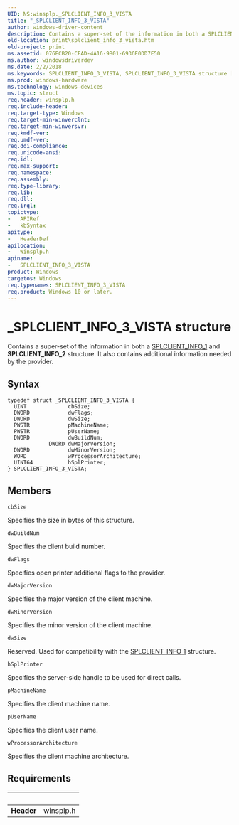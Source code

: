 ```yaml
---
UID: NS:winsplp._SPLCLIENT_INFO_3_VISTA
title: "_SPLCLIENT_INFO_3_VISTA"
author: windows-driver-content
description: Contains a super-set of the information in both a SPLCLIENT_INFO_1 and SPLCLIENT_INFO_2 structure. It also contains additional information needed by the provider.
old-location: print\splclient_info_3_vista.htm
old-project: print
ms.assetid: 076ECB20-CFAD-4A16-9B01-6936E0DD7E50
ms.author: windowsdriverdev
ms.date: 2/2/2018
ms.keywords: SPLCLIENT_INFO_3_VISTA, SPLCLIENT_INFO_3_VISTA structure [Print Devices], print.splclient_info_3_vista, *LPSPLCLIENT_INFO_3, winsplp/SPLCLIENT_INFO_3_VISTA, *PSPLCLIENT_INFO_3, SPLCLIENT_INFO_3, _SPLCLIENT_INFO_3_VISTA
ms.prod: windows-hardware
ms.technology: windows-devices
ms.topic: struct
req.header: winsplp.h
req.include-header: 
req.target-type: Windows
req.target-min-winverclnt: 
req.target-min-winversvr: 
req.kmdf-ver: 
req.umdf-ver: 
req.ddi-compliance: 
req.unicode-ansi: 
req.idl: 
req.max-support: 
req.namespace: 
req.assembly: 
req.type-library: 
req.lib: 
req.dll: 
req.irql: 
topictype:
-	APIRef
-	kbSyntax
apitype:
-	HeaderDef
apilocation:
-	Winsplp.h
apiname:
-	SPLCLIENT_INFO_3_VISTA
product: Windows
targetos: Windows
req.typenames: SPLCLIENT_INFO_3_VISTA
req.product: Windows 10 or later.
---
```


# _SPLCLIENT_INFO_3_VISTA structure
Contains a super-set of the information in both a <a href="https://docs.microsoft.com/en-us/dotnet/core/rid-catalog">SPLCLIENT_INFO_1</a> and <b>SPLCLIENT_INFO_2</b> structure. It also contains additional information needed by the provider.

## Syntax
````
typedef struct _SPLCLIENT_INFO_3_VISTA {
  UINT             cbSize;
  DWORD            dwFlags;
  DWORD            dwSize;
  PWSTR            pMachineName;
  PWSTR            pUserName;
  DWORD            dwBuildNum;
             DWORD dwMajorVersion;
  DWORD            dwMinorVersion;
  WORD             wProcessorArchitecture;
  UINT64           hSplPrinter;
} SPLCLIENT_INFO_3_VISTA;
````

## Members


`cbSize`

Specifies the size in bytes of this structure.

`dwBuildNum`

Specifies the client build number.

`dwFlags`

Specifies open printer additional flags to the provider.

`dwMajorVersion`

Specifies the major version of the client machine.

`dwMinorVersion`

Specifies the minor version of the client machine.

`dwSize`

Reserved. Used for compatibility with the <a href="https://docs.microsoft.com/en-us/dotnet/core/rid-catalog">SPLCLIENT_INFO_1</a> structure.

`hSplPrinter`

Specifies the server-side handle to be used for direct calls.

`pMachineName`

Specifies the client machine name.

`pUserName`

Specifies the client user name.

`wProcessorArchitecture`

Specifies the client machine architecture.


## Requirements
| &nbsp; | &nbsp; |
| ---- |:---- |
| **Header** | winsplp.h |